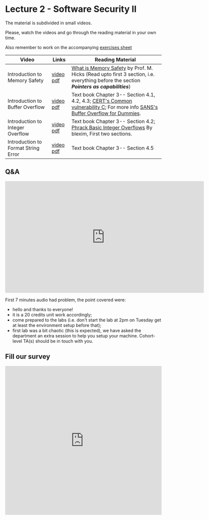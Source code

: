 # Lecture 2 - Software Security II

The material is subdivided in small videos.

Please, watch the videos and go through the reading material in your own time.

Also remember to work on the accompanying [exercises sheet](../exercises/EXERCISES2.html)

| Video                   | Links                     |        Reading Material                                                                                                                                                                                      |
|-------------------------|---------------------------|----------------------------------------------------------------------------------------------------------------------------------------------------------------------------------------------|
| Introduction to Memory Safety | [video](https://web.microsoftstream.com/video/98337a97-cc40-4da4-82ac-f02d394498ef) [pdf](../slides/W2/W2-L1-IntroSoftVul.pdf) | [What is Memory Safety](http://www.pl-enthusiast.net/2014/07/21/memory-safety/) by Prof. M. Hicks (Read upto first 3 section, i.e. everything before the section ***Pointers as capabilities***)|
Introduction to Buffer Overflow | [video](https://web.microsoftstream.com/video/04addca4-cf13-4592-90b4-36949cb3523a) [pdf](../slides/W2/W2-L2-IntroSoftVul.pdf) | Text book Chapter 3-- Section 4.1, 4.2, 4.3; [CERT's Common vulnerability C](https://security.web.cern.ch/recommendations/en/codetools/c.shtml); For more info [SANS's Buffer Overflow for Dummies](https://www.sans.org/reading-room/whitepapers/threats/buffer-overflows-dummies-481).|
Introduction to Integer Overflow | [video](https://web.microsoftstream.com/video/88821526-0d0b-4b78-b5d2-d9a950c1cc26) [pdf](../slides/W2/W2-L3-IntroSoftVul.pdf) | Text book Chapter 3-- Section 4.2; [Phrack Basic Integer Overflows](http://phrack.org/issues/60/10.html) By blexim, First two sections.|
Introduction to Format String Error | [video](https://web.microsoftstream.com/video/8cb448fc-7fb4-4c1f-b61c-c2021d998a63) [pdf](../slides/W2/W2-L4-IntroSoftVul.pdf) | Text book Chapter 3-- Section 4.5|

## Q&A

<iframe width="640" height="360" src="https://web.microsoftstream.com/embed/video/1f4a3710-17fb-43f8-ae5f-aae86913aff9?autoplay=false&amp;showinfo=true&amp;st=470" allowfullscreen style="border:none;"></iframe>

First 7 minutes audio had problem, the point covered were:
- hello and thanks to everyone!
- it is a 20 credits unit work accordingly;
- come prepared to the labs (i.e. don't start the lab at 2pm on Tuesday get at least the environment setup before that);
- first lab was a bit chaotic (this is expected), we have asked the department an extra session to help you setup your machine. Cohort-level TA(s) should be in touch with you.

## Fill our survey

<iframe width="640px" height= "480px" src= "https://forms.office.com/Pages/ResponsePage.aspx?id=MH_ksn3NTkql2rGM8aQVG5N9pWWUNd5Khd6GR62JgsZURFFGVlRYNjFDTDVUWjlQUFpZNFJXVE9NMC4u&embed=true" frameborder= "0" marginwidth= "0" marginheight= "0" style= "border: none; max-width:100%; max-height:100vh" allowfullscreen webkitallowfullscreen mozallowfullscreen msallowfullscreen> </iframe>
